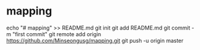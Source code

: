 # mapping

echo "# mapping" >> README.md
git init
git add README.md
git commit -m "first commit"
git remote add origin https://github.com/Minseongusg/mapping.git
git push -u origin master
